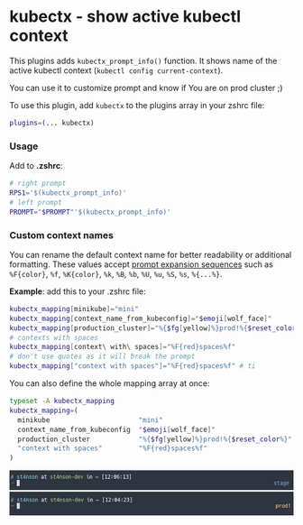 # kubectx - show active kubectl context

This plugins adds `kubectx_prompt_info()` function. It shows name of the active
kubectl context (`kubectl config current-context`).

You can use it to customize prompt and know if You are on prod cluster ;)

To use this plugin, add `kubectx` to the plugins array in your zshrc file:

```zsh
plugins=(... kubectx)
```

### Usage

Add to **.zshrc**:

```zsh
# right prompt
RPS1='$(kubectx_prompt_info)'
# left prompt
PROMPT="$PROMPT"'$(kubectx_prompt_info)'
```

### Custom context names

You can rename the default context name for better readability or additional formatting.
These values accept [prompt expansion sequences](http://zsh.sourceforge.net/Doc/Release/Prompt-Expansion.html)
such as `%F{color}`, `%f`, `%K{color}`, `%k`, `%B`, `%b`, `%U`, `%u`, `%S`, `%s`, `%{...%}`.

**Example**: add this to your .zshrc file:

```zsh
kubectx_mapping[minikube]="mini"
kubectx_mapping[context_name_from_kubeconfig]="$emoji[wolf_face]"
kubectx_mapping[production_cluster]="%{$fg[yellow]%}prod!%{$reset_color%}"
# contexts with spaces
kubectx_mapping[context\ with\ spaces]="%F{red}spaces%f"
# don't use quotes as it will break the prompt
kubectx_mapping["context with spaces"]="%F{red}spaces%f" # ti
```

You can also define the whole mapping array at once:

```zsh
typeset -A kubectx_mapping
kubectx_mapping=(
  minikube                      "mini"
  context_name_from_kubeconfig  "$emoji[wolf_face]"
  production_cluster            "%{$fg[yellow]%}prod!%{$reset_color%}"
  "context with spaces"         "%F{red}spaces%f"
)
```

![staging](stage.png)
![production](prod.png)
